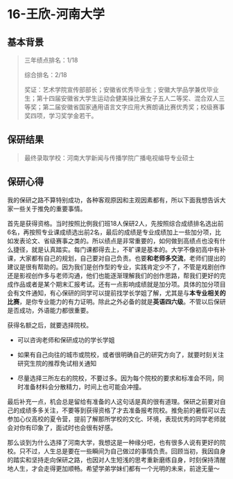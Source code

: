# 16-王欣-河南大学



## 基本背景

> 三年绩点排名：1/18
>
> 综合排名：2/18
>
> 奖证：艺术学院宣传部部长；安徽省优秀毕业生；安徽大学品学兼优毕业生；第十四届安徽省大学生运动会健美操比赛女子五人二等奖、混合双人三等奖；第二届安徽省国家通用语言文字应用大赛朗诵比赛优秀奖；校级赛事奖四项，学习奖学金若干。
>



## 保研结果

> 最终录取学校：河南大学新闻与传播学院广播电视编导专业硕士
>



## 保研心得

我的保研之路不算特别成功，各种客观原因和主观因素都有，所以下面我想告诉大家一些关于推免的重要事情。

首先是获得资格。当时按照比例我们班18人保研2人，先按照综合成绩排名选出前6名，再按照专业课成绩选出前2名，最后的成绩是专业成绩加上一些加分项，比如发表论文、省级赛事之类的。所以绩点是非常重要的，如何做到高绩点也没有什么捷径，就是认真踏实。每门课都得去上，不旷课是基本的。大学不像初高中有补课，大家都有自己的规划，自己要对自己负责。也要**和老师多交流**，老师们提出的建议是很有帮助的。因为我们是创作型的专业，实践肯定少不了，不管是戏剧创作还是影视创作多与老师沟通，他们也能逐渐理解我们的创作思路，帮我们更好的完成作品或者是某个期末汇报考试。还有一点影响成绩就是加分项。具体的加分项目会有文件通知，有心保研的同学可以提前找学长学姐了解，尤其是与**本专业相关的比赛**，是你专业能力的有力证明。除此之外必备的就是**英语四六级**。不管以后保研是否成功，外语能力都很重要。

获得名额之后，就要选择院校。

* 可以咨询老师和保研成功的学长学姐

* 如果有自己向往的城市或院校，或者很明确自己的研究方向了，就要时刻关注研究生院的推荐免试相关通知

* 尽量选择三所左右的院校，不要过多。因为每个院校的要求和标准会不同，同时准备材料会分散精力，时间上也可能会冲撞。

最后补充一点，机会总是留给有准备的人这句话是真的很有道理。保研之前要对自己的成绩多多关注，不要等到获得资格了才去准备报考院校。推免前的暑假可以去参加心仪高校的夏令营，提前了解那所学校的文化、环境，表现优秀的同学老师就会对你有印象了，面试时也会很有好感。

那么谈到为什么选择了河南大学，我想这是一种缘分吧，也有很多人说有更好的院校。只不过，人生总是要在一些瞬间为自己做过的事情负责。回顾当初，我因自身的踏实和坚持走向保研之路，也因对人生短浅的思考重新磨练自身，时刻保持清醒地人生，才会走得更加顺畅。希望学弟学妹们都有一个光明的未来，前途无量～